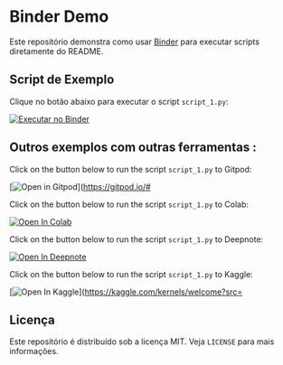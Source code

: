 # Binder Demo

Este repositório demonstra como usar [Binder](https://mybinder.org) para executar scripts diretamente do README.

## Script de Exemplo
Clique no botão abaixo para executar o script `script_1.py`:

[![Executar no Binder](https://mybinder.org/badge_logo.svg)](https://mybinder.org/v2/gh/govinda777/binder-demo/main?filepath=script_1.py)


## Outros exemplos com outras ferramentas :

Click on the button below to run the script `script_1.py` to Gitpod:

[![Open in Gitpod](https://gitpod.io/button/open-in-gitpod.svg)](https://gitpod.io/#

Click on the button below to run the script `script_1.py` to Colab:

[![Open In Colab](https://colab.research.google.com/assets/colab-badge.svg)](https://colab.research.google.com/github/govinda777/binder-demo/blob/main/script_1.py)

Click on the button below to run the script `script_1.py` to Deepnote:

[![Open In Deepnote](https://deepnote.com/buttons/launch-in-deepnote.svg)](https://deepnote.com/project/binder-demo-7b1b3b7b-3b7b-4b7b-7b3b-7b3b7b3b7b3b)

Click on the button below to run the script `script_1.py` to Kaggle:

[![Open In Kaggle](https://kaggle.com/static/images/open-in-kaggle.svg)](https://kaggle.com/kernels/welcome?src=

## Licença

Este repositório é distribuído sob a licença MIT. Veja `LICENSE` para mais informações.

